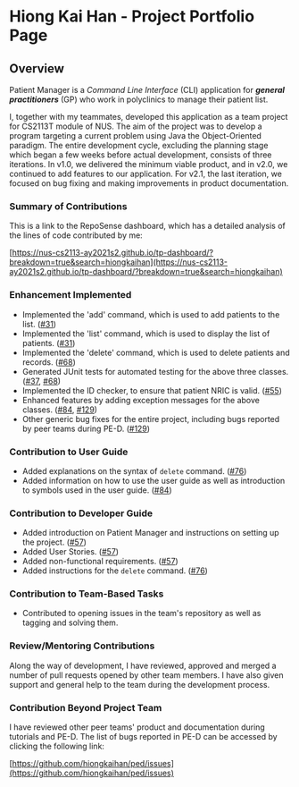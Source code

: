 # Hiong Kai Han - Project Portfolio Page

## Overview

Patient Manager is a _Command Line Interface_ (CLI) application for **_general practitioners_** (GP)
who work in polyclinics to manage their patient list.

I, together with my teammates, developed this application as a team project for CS2113T module of NUS. The aim of the
project was to develop a program targeting a current problem using Java the Object-Oriented paradigm. The entire 
development cycle, excluding the planning stage which began a few weeks before actual development, consists
of three iterations. In v1.0, we delivered the minimum viable product, and in v2.0, we continued to add features to our
application. For v2.1, the last iteration, we focused on bug fixing and making improvements in product documentation.

### Summary of Contributions

This is a link to the RepoSense dashboard, which has a detailed analysis of the lines of code contributed by me:

[https://nus-cs2113-ay2021s2.github.io/tp-dashboard/?breakdown=true&search=hiongkaihan](https://nus-cs2113-ay2021s2.github.io/tp-dashboard/?breakdown=true&search=hiongkaihan)

### Enhancement Implemented

* Implemented the 'add' command, which is used to add patients to the list.
  ([#31](https://github.com/AY2021S2-CS2113T-W09-4/tp/pull/31))
* Implemented the 'list' command, which is used to display the list of patients.
  ([#31](https://github.com/AY2021S2-CS2113T-W09-4/tp/pull/31))
* Implemented the 'delete' command, which is used to delete patients and records.
  ([#68](https://github.com/AY2021S2-CS2113T-W09-4/tp/pull/68))
* Generated JUnit tests for automated testing for the above three classes.
  ([#37](https://github.com/AY2021S2-CS2113T-W09-4/tp/pull/37),
  [#68](https://github.com/AY2021S2-CS2113T-W09-4/tp/pull/68))
* Implemented the ID checker, to ensure that patient NRIC is valid.
  ([#55](https://github.com/AY2021S2-CS2113T-W09-4/tp/pull/55))
* Enhanced features by adding exception messages for the above classes.
  ([#84](https://github.com/AY2021S2-CS2113T-W09-4/tp/pull/84),
  [#129](https://github.com/AY2021S2-CS2113T-W09-4/tp/pull/129))
* Other generic bug fixes for the entire project, including bugs reported by peer teams during PE-D.
  ([#129](https://github.com/AY2021S2-CS2113T-W09-4/tp/pull/129))

### Contribution to User Guide

* Added explanations on the syntax of `delete` command.
  ([#76](https://github.com/AY2021S2-CS2113T-W09-4/tp/pull/76))
* Added information on how to use the user guide as well as introduction to symbols used in the user guide.
  ([#84](https://github.com/AY2021S2-CS2113T-W09-4/tp/pull/84))

### Contribution to Developer Guide

* Added introduction on Patient Manager and instructions on setting up the project.
  ([#57](https://github.com/AY2021S2-CS2113T-W09-4/tp/pull/57))
* Added User Stories.
  ([#57](https://github.com/AY2021S2-CS2113T-W09-4/tp/pull/57))
* Added non-functional requirements.
  ([#57](https://github.com/AY2021S2-CS2113T-W09-4/tp/pull/57))
* Added instructions for the `delete` command.
  ([#76](https://github.com/AY2021S2-CS2113T-W09-4/tp/pull/76))
  
### Contribution to Team-Based Tasks

* Contributed to opening issues in the team's repository as well as tagging and solving them.

### Review/Mentoring Contributions

Along the way of development, I have reviewed, approved and merged a number of pull requests opened by other 
team members. I have also given support and general help to the team during the development process.

### Contribution Beyond Project Team

I have reviewed other peer teams' product and documentation during tutorials and PE-D. The list of bugs reported in PE-D
can be accessed by clicking the following link:

[https://github.com/hiongkaihan/ped/issues](https://github.com/hiongkaihan/ped/issues)
